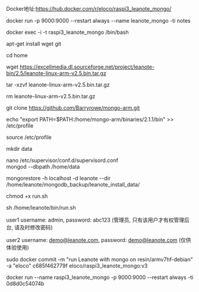 Docker地址:https://hub.docker.com/r/eloco/raspi3_leanote_mongo/

docker run -p 9000:9000 --restart always --name leanote_mongo -ti notes  

docker exec -i -t  raspi3_leanote_mongo    /bin/bash

apt-get install wget git

cd home

wget https://excellmedia.dl.sourceforge.net/project/leanote-bin/2.5/leanote-linux-arm-v2.5.bin.tar.gz

tar -xzvf leanote-linux-arm-v2.5.bin.tar.gz

rm leanote-linux-arm-v2.5.bin.tar.gz 



git clone https://github.com/Barryrowe/mongo-arm.git

echo "export PATH=$PATH:/home/mongo-arm/binaries/2.1.1/bin" >> /etc/profile

source /etc/profile

mkdir data


nano /etc/supervisor/conf.d/supervisord.conf   
mongod --dbpath /home/data 


mongorestore -h localhost -d leanote --dir /home/leanote/mongodb_backup/leanote_install_data/

chmod +x run.sh

sh /home/leanote/bin/run.sh


user1 username: admin, password: abc123 (管理员, 只有该用户才有权管理后台, 请及时修改密码)

user2 username: demo@leanote.com, password: demo@leanote.com (仅供体验使用)

sudo docker commit -m "run Leanote with mongo on resin/armv7hf-debian" -a "eloco" c685f462779f  eloco/raspi3_leanote_mongo:v3


docker run  --name raspi3_leanote_mongo -p 9000:9000 --restart always -ti  0d8d0c54074b
